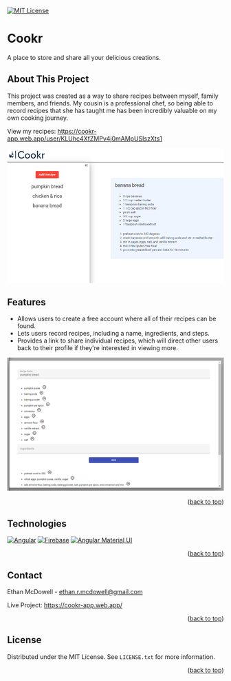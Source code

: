 <a name="readme-top"></a>

[![MIT License][license-shield]][license-url]

# Cookr

A place to store and share all your delicious creations.

## About This Project

This project was created as a way to share recipes between myself, family members, and friends. My cousin is a professional chef, so being able to record recipes that she has taught me has been incredibly valuable on my own cooking journey.

View my recipes: https://cookr-app.web.app/user/KLUhc4XfZMPv4j0mAMpUSIszXts1

[![Recipe Showcase Screenshot][recipe-screenshot-two]](https://cookr-app.web.app/)

## Features

* Allows users to create a free account where all of their recipes can be found.
* Lets users record recipes, including a name, ingredients, and steps.
* Provides a link to share individual recipes, which will direct other users back to their profile if they're interested in viewing more.

[![Recipe Creation Screenshot][recipe-screenshot-one]](https://cookr-app.web.app/)

<p align="right">(<a href="#readme-top">back to top</a>)</p>

## Technologies

[![Angular][Angular.io]][Angular-url]
[![Firebase][Firebase-icon]][Firebase-url]
[![Angular Material UI][Material-icon]][Material-url]


<p align="right">(<a href="#readme-top">back to top</a>)</p>

## Contact

Ethan McDowell - ethan.r.mcdowell@gmail.com

Live Project: https://cookr-app.web.app/

<p align="right">(<a href="#readme-top">back to top</a>)</p>

## License

Distributed under the MIT License. See `LICENSE.txt` for more information.

<p align="right">(<a href="#readme-top">back to top</a>)</p>

[license-shield]: https://img.shields.io/github/license/othneildrew/Best-README-Template.svg?style=for-the-badge
[license-url]: https://github.com/othneildrew/Best-README-Template/blob/master/LICENSE.txt
[recipe-screenshot-one]: ./src/assets/cookr1.PNG
[recipe-screenshot-two]: ./src/assets/cookr2.PNG
[Angular.io]: https://img.shields.io/badge/Angular-DD0031?style=for-the-badge&logo=angular&logoColor=white
[Angular-url]: https://angular.io/
[Firebase-icon]: https://img.shields.io/badge/firebase-ffca28?style=for-the-badge&logo=firebase&logoColor=black
[Firebase-url]: https://firebase.google.com/
[Material-icon]: https://img.shields.io/badge/Material%20UI-007FFF?style=for-the-badge&logo=mui&logoColor=white
[Material-url]: https://material.angular.io/
